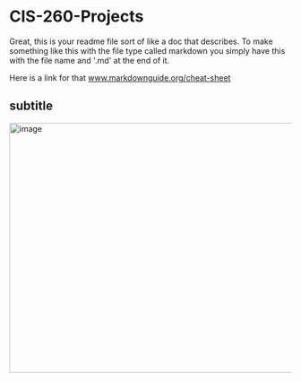 # CIS-260-Projects

Great, this is your readme file sort of like a doc that describes. To make something like this with the file type called markdown you simply have this with the file name and '.md' at the end of it. 

Here is a link for that www.markdownguide.org/cheat-sheet

## subtitle
<img width="613" height="446" alt="image" src="https://github.com/user-attachments/assets/ce5c0d6d-076e-4c96-bce8-0a1e26236b15" />
